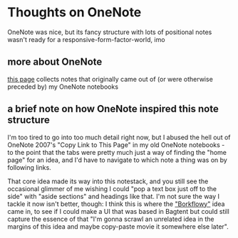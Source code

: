 # Thoughts on OneNote

OneNote was nice, but its fancy structure with lots of positional notes wasn't ready for a responsive-form-factor-world, imo

## more about OneNote

[this page](gwra9-1vx56-8sa35-twj2y-r7qw2) collects notes that originally came out of (or were otherwise preceded by) my OneNote notebooks

## a brief note on how OneNote inspired this note structure

I'm too tired to go into too much detail right now, but I abused the hell out of OneNote 2007's "Copy Link to This Page" in my old OneNote notebooks - to the point that the tabs were pretty much just a way of finding the "home page" for an idea, and I'd have to navigate to which note a thing was on by following links.

That core idea made its way into this notestack, and you still see the occasional glimmer of me wishing I could "pop a text box just off to the side" with "aside sections" and headings like that. I'm not sure the way I tackle it now isn't better, though: I think this is where the ["Borkflowy"](n3ht7-s55td-078sn-zx3ny-z0b0q) idea came in, to see if I could make a UI that was based in Bagtent but could still capture the essence of that "I'm gonna scrawl an unrelated idea in the margins of this idea and maybe copy-paste movie it somewhere else later".
